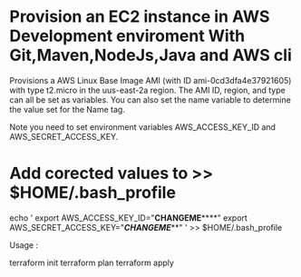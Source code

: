# Provision an EC2 instance in AWS Development enviroment With Git,Maven,NodeJs,Java and AWS cli 

Provisions a AWS Linux  Base Image AMI (with ID ami-0cd3dfa4e37921605) with type t2.micro in the uus-east-2a region. The AMI ID, region, and type can all be set as variables. You can also set the name variable to determine the value set for the Name tag.

Note you need to set environment variables AWS_ACCESS_KEY_ID and AWS_SECRET_ACCESS_KEY.
# Add corected values to >> $HOME/.bash_profile
echo '
export AWS_ACCESS_KEY_ID="****CHANGEME********"
export AWS_SECRET_ACCESS_KEY="***CHANGEME*****"
' >> $HOME/.bash_profile

Usage :

terraform init 
terraform plan 
terraform apply 
